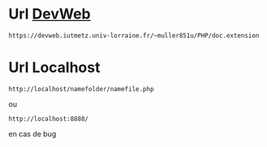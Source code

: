 # Url [DevWeb](https://devweb.iutmetz.univ-lorraine.fr)

```
https://devweb.iutmetz.univ-lorraine.fr/~muller851u/PHP/doc.extension
```

# Url Localhost
```
http://localhost/namefolder/namefile.php
```
ou
```
http://localhost:8888/
```
en cas de bug
